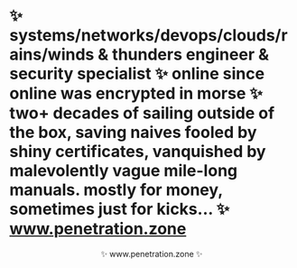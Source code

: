 # ✨ systems/networks/devops/clouds/rains/winds & thunders engineer & security specialist ✨ online since online was encrypted in morse ✨ two+ decades of sailing  outside of the box, saving naives fooled by shiny certificates, vanquished by malevolently vague mile-long manuals. mostly for money, sometimes just for kicks... ✨ www.penetration.zone 

<p align="center">✨ www.penetration.zone ✨</p>







